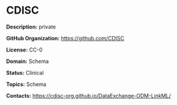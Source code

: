 [//]: # (DO NOT MANUALLY EDIT THIS FILE. IT IS GENERATED FROM A TEMPLATE.)

# CDISC



**Description:** private

**GitHub Organization:** https://github.com/CDISC



**License:** CC-0

**Domain:** Schema

**Status:** Clinical

**Topics:** Schema

**Contacts:** https://cdisc-org.github.io/DataExchange-ODM-LinkML/